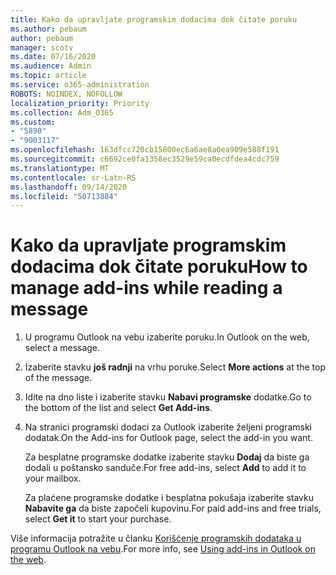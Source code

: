 ```yaml
---
title: Kako da upravljate programskim dodacima dok čitate poruku
ms.author: pebaum
author: pebaum
manager: scotv
ms.date: 07/16/2020
ms.audience: Admin
ms.topic: article
ms.service: o365-administration
ROBOTS: NOINDEX, NOFOLLOW
localization_priority: Priority
ms.collection: Adm_O365
ms.custom:
- "5890"
- "9003117"
ms.openlocfilehash: 163dfcc720cb15800ec6a6ae8a0ea909e588f191
ms.sourcegitcommit: c6692ce0fa1358ec3529e59ca0ecdfdea4cdc759
ms.translationtype: MT
ms.contentlocale: sr-Latn-RS
ms.lasthandoff: 09/14/2020
ms.locfileid: "50713884"
---
```

# <a name="how-to-manage-add-ins-while-reading-a-message"></a><span data-ttu-id="8ecf4-102">Kako da upravljate programskim dodacima dok čitate poruku</span><span class="sxs-lookup"><span data-stu-id="8ecf4-102">How to manage add-ins while reading a message</span></span>

1. <span data-ttu-id="8ecf4-103">U programu Outlook na vebu izaberite poruku.</span><span class="sxs-lookup"><span data-stu-id="8ecf4-103">In Outlook on the web, select a message.</span></span>
    
2. <span data-ttu-id="8ecf4-104">Izaberite stavku **još radnji** na vrhu poruke.</span><span class="sxs-lookup"><span data-stu-id="8ecf4-104">Select **More actions** at the top of the message.</span></span>

3. <span data-ttu-id="8ecf4-105">Idite na dno liste i izaberite stavku **Nabavi programske** dodatke.</span><span class="sxs-lookup"><span data-stu-id="8ecf4-105">Go to the bottom of the list and select **Get Add-ins**.</span></span>
    
4. <span data-ttu-id="8ecf4-106">Na stranici programski dodaci za Outlook izaberite željeni programski dodatak.</span><span class="sxs-lookup"><span data-stu-id="8ecf4-106">On the Add-ins for Outlook page, select the add-in you want.</span></span>
    
    <span data-ttu-id="8ecf4-107">Za besplatne programske dodatke izaberite stavku **Dodaj** da biste ga dodali u poštansko sanduče.</span><span class="sxs-lookup"><span data-stu-id="8ecf4-107">For free add-ins, select **Add** to add it to your mailbox.</span></span>
    
    <span data-ttu-id="8ecf4-108">Za plaćene programske dodatke i besplatna pokušaja izaberite stavku **Nabavite ga** da biste započeli kupovinu.</span><span class="sxs-lookup"><span data-stu-id="8ecf4-108">For paid add-ins and free trials, select **Get it** to start your purchase.</span></span>
    
<span data-ttu-id="8ecf4-109">Više informacija potražite u članku [Korišćenje programskih dodataka u programu Outlook na vebu](https://support.microsoft.com/office/using-add-ins-in-outlook-on-the-web-8f2ce816-5df4-44a5-958c-f7f9d6dabdce).</span><span class="sxs-lookup"><span data-stu-id="8ecf4-109">For more info, see [Using add-ins in Outlook on the web](https://support.microsoft.com/office/using-add-ins-in-outlook-on-the-web-8f2ce816-5df4-44a5-958c-f7f9d6dabdce).</span></span>